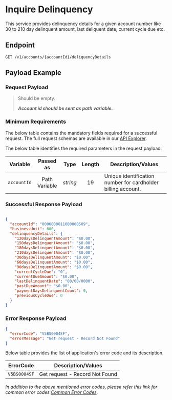 # Inquire Delinquency

This service provides delinquency details for a given account number like 30 to 210 day delinquent amount, last deliquent date, current cycle due etc.

## Endpoint

`GET /v1/accounts/{accountId}/deliquencyDetails`

## Payload Example

### Request Payload

>Should be empty. 
>
>***Account id should be sent as path variable.***

### Minimum Requirements

The below table contains the mandatory fields required for a successful request. The full request schemas are available in our [API Explorer](../api/?type=get&path=/v1/accounts/{accountId}/deliquencyDetails).

The below table identifies the required parameters in the request payload.

| Variable | Passed as | Type | Length | Description/Values |
| -------- | :-------: | :--: | :------------: | ------------------ |
| `accountId` | Path Variable | *string* | 19 | Unique identification number for cardholder billing account. | 

### Successful Response Payload

```json

{
  "accountId": "0006000011000000509",
  "businessUnit": 600,
  "delinquencyDetails": {
    "120daysDelinquentAmount": "$0.00",
    "150daysDelinquentAmount": "$0.00",
    "180daysDelinquentAmount": "$0.00",
    "210daysDelinquentAmount": "$0.00",
    "30daysDelinquentAmount": "$0.00",
    "60daysDelinquentAmount": "$0.00",
    "90daysDelinquentAmount": "$0.00",
    "currentCycleDue": "0",
    "currentDueAmount": "$0.00",
    "lastDelinquentDate": "00/00/0000",
    "pastDueAmount": "$0.00",
    "paymentDaysDelinquentCount": 0,
    "previousCycleDue": 0
  }
}
```

### Error Response Payload

```json
{
  "errorCode": "V5BS0004SF",
  "errorMessage": "Get request - Record Not Found"  
}
```

Below table provides the list of application's error code and its description.

| ErrorCode |  Description/Values |
| --------  | ------------------ |
| `V5BS0004SF` | Get request - Record Not Found |

*In addition to the above mentioned error codes, please refer this link for common error codes [Common Error Codes](..docs/?path=docs/common-error-codes.md).*